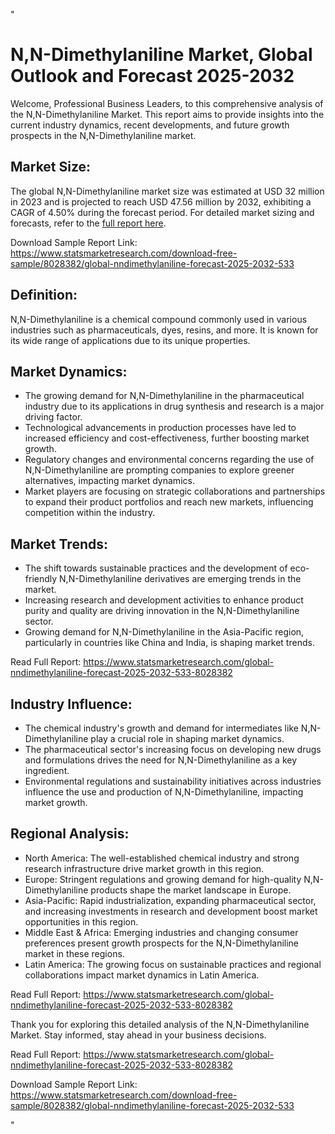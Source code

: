 "<html>
<body>
<h1>N,N-Dimethylaniline Market, Global Outlook and Forecast 2025-2032</h1>
<p>Welcome, Professional Business Leaders, to this comprehensive analysis of the N,N-Dimethylaniline Market. This report aims to provide insights into the current industry dynamics, recent developments, and future growth prospects in the N,N-Dimethylaniline market.</p>

<h2>Market Size:</h2>
<p>The global N,N-Dimethylaniline market size was estimated at USD 32 million in 2023 and is projected to reach USD 47.56 million by 2032, exhibiting a CAGR of 4.50% during the forecast period. For detailed market sizing and forecasts, refer to the <a href='https://www.statsmarketresearch.com/global-nndimethylaniline-forecast-2025-2032-533-8028382'>full report here</a>.</p>
<p>Download Sample Report Link: <a href='https://www.statsmarketresearch.com/download-free-sample/8028382/global-nndimethylaniline-forecast-2025-2032-533'>https://www.statsmarketresearch.com/download-free-sample/8028382/global-nndimethylaniline-forecast-2025-2032-533</a></p>

<h2>Definition:</h2>
<p>N,N-Dimethylaniline is a chemical compound commonly used in various industries such as pharmaceuticals, dyes, resins, and more. It is known for its wide range of applications due to its unique properties.</p>

<h2>Market Dynamics:</h2>
<ul>
<li>The growing demand for N,N-Dimethylaniline in the pharmaceutical industry due to its applications in drug synthesis and research is a major driving factor.</li>
<li>Technological advancements in production processes have led to increased efficiency and cost-effectiveness, further boosting market growth.</li>
<li>Regulatory changes and environmental concerns regarding the use of N,N-Dimethylaniline are prompting companies to explore greener alternatives, impacting market dynamics.</li>
<li>Market players are focusing on strategic collaborations and partnerships to expand their product portfolios and reach new markets, influencing competition within the industry.</li>
</ul>

<h2>Market Trends:</h2>
<ul>
<li>The shift towards sustainable practices and the development of eco-friendly N,N-Dimethylaniline derivatives are emerging trends in the market.</li>
<li>Increasing research and development activities to enhance product purity and quality are driving innovation in the N,N-Dimethylaniline sector.</li>
<li>Growing demand for N,N-Dimethylaniline in the Asia-Pacific region, particularly in countries like China and India, is shaping market trends.</li>
</ul>
<p>Read Full Report: <a href='https://www.statsmarketresearch.com/global-nndimethylaniline-forecast-2025-2032-533-8028382'>https://www.statsmarketresearch.com/global-nndimethylaniline-forecast-2025-2032-533-8028382</a></p>

<h2>Industry Influence:</h2>
<ul>
<li>The chemical industry's growth and demand for intermediates like N,N-Dimethylaniline play a crucial role in shaping market dynamics.</li>
<li>The pharmaceutical sector's increasing focus on developing new drugs and formulations drives the need for N,N-Dimethylaniline as a key ingredient.</li>
<li>Environmental regulations and sustainability initiatives across industries influence the use and production of N,N-Dimethylaniline, impacting market growth.</li>
</ul>

<h2>Regional Analysis:</h2>
<ul>
<li>North America: The well-established chemical industry and strong research infrastructure drive market growth in this region.</li>
<li>Europe: Stringent regulations and growing demand for high-quality N,N-Dimethylaniline products shape the market landscape in Europe.</li>
<li>Asia-Pacific: Rapid industrialization, expanding pharmaceutical sector, and increasing investments in research and development boost market opportunities in this region.</li>
<li>Middle East & Africa: Emerging industries and changing consumer preferences present growth prospects for the N,N-Dimethylaniline market in these regions.</li>
<li>Latin America: The growing focus on sustainable practices and regional collaborations impact market dynamics in Latin America.</li>
</ul>
<p>Read Full Report: <a href='https://www.statsmarketresearch.com/global-nndimethylaniline-forecast-2025-2032-533-8028382'>https://www.statsmarketresearch.com/global-nndimethylaniline-forecast-2025-2032-533-8028382</a></p>

<p>Thank you for exploring this detailed analysis of the N,N-Dimethylaniline Market. Stay informed, stay ahead in your business decisions.</p>

<p>Read Full Report: <a href='https://www.statsmarketresearch.com/global-nndimethylaniline-forecast-2025-2032-533-8028382'>https://www.statsmarketresearch.com/global-nndimethylaniline-forecast-2025-2032-533-8028382</a></p>
<p>Download Sample Report Link: <a href='https://www.statsmarketresearch.com/download-free-sample/8028382/global-nndimethylaniline-forecast-2025-2032-533'>https://www.statsmarketresearch.com/download-free-sample/8028382/global-nndimethylaniline-forecast-2025-2032-533</a></p>
</body>
</html>"
